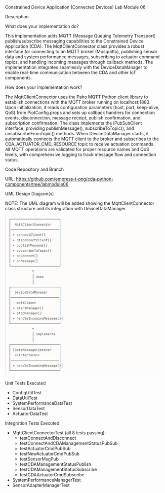 Constrained Device Application (Connected Devices)
 Lab Module 06


 Description

What does your implementation do?

This implementation adds MQTT (Message Queuing Telemetry Transport) publish/subscribe messaging capabilities to the Constrained Device Application (CDA). The MqttClientConnector class provides a robust interface for connecting to an MQTT broker (Mosquitto), publishing sensor data and system performance messages, subscribing to actuator command topics, and handling incoming messages through callback methods. The implementation integrates seamlessly with the DeviceDataManager to enable real-time communication between the CDA and other IoT components.

How does your implementation work?

The MqttClientConnector uses the Paho MQTT Python client library to establish connections with the MQTT broker running on localhost:1883. Upon initialization, it reads configuration parameters (host, port, keep-alive, QoS) from PiotConfig.props and sets up callback handlers for connection events, disconnection, message receipt, publish confirmation, and subscription confirmation. The class implements the IPubSubClient interface, providing publishMessage(), subscribeToTopic(), and unsubscribeFromTopic() methods. When DeviceDataManager starts, it automatically connects the MQTT client to the broker and subscribes to the CDA_ACTUATOR_CMD_RESOURCE topic to receive actuation commands. All MQTT operations are validated for proper resource names and QoS levels, with comprehensive logging to track message flow and connection status.

 Code Repository and Branch

URL: https://github.com/empress-t-png/cda-python-components/tree/labmodule06

 UML Design Diagram(s)

NOTE: The UML diagram will be added showing the MqttClientConnector class structure and its integration with DeviceDataManager.

![Lab Module 06 UML Diagram](CDA-LM06-UML.png)

Unit Tests Executed

- ConfigUtilTest
- DataUtilTest
- SystemPerformanceDataTest
- SensorDataTest  
- ActuatorDataTest

Integration Tests Executed

- MqttClientConnectorTest (all 8 tests passing):
  - testConnectAndDisconnect
  - testConnectAndCDAManagementStatusPubSub
  - testActuatorCmdPubSub
  - testNewActuatorCmdPubSub
  - testSensorMsgPub
  - testCDAManagementStatusPublish
  - testCDAManagementStatusSubscribe
  - testCDAActuatorCmdSubscribe
- SystemPerformanceManagerTest
- SensorAdapterManagerTest

